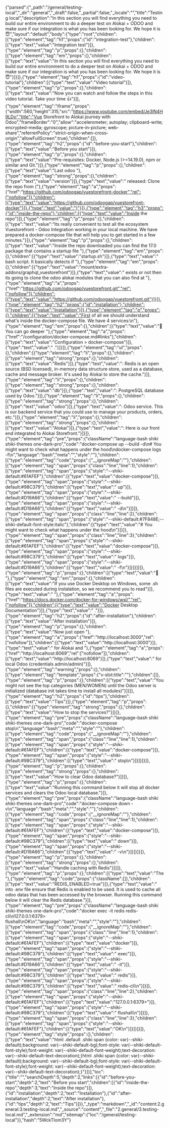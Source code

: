 {"parsed":{"_path":"/general/testing-local","_dir":"general","_draft":false,"_partial":false,"_locale":"","title":"Testing local","description":"In this section you will find everything you need to build our entire environment to do a deeper test on Alokai + ODOO and make sure if our integration is what you has been looking for. We hope it is 😇","layout":"default","body":{"type":"root","children":[{"type":"element","tag":"h1","props":{"id":"integration-test"},"children":[{"type":"text","value":"Integration test"}]},{"type":"element","tag":"p","props":{},"children":[{"type":"element","tag":"em","props":{},"children":[{"type":"text","value":"In this section you will find everything you need to build our entire environment to do a deeper test on Alokai + ODOO and make sure if our integration is what you has been looking for. We hope it is 😇"}]}]},{"type":"element","tag":"h1","props":{"id":"video-tutorial"},"children":[{"type":"text","value":"Video tutorial"}]},{"type":"element","tag":"p","props":{},"children":[{"type":"text","value":"Now you can watch and follow the steps in this video tutorial. Take your time :thumbsup:"}]},{"type":"element","tag":"iframe","props":{"width":560,"height":315,"src":"https://www.youtube.com/embed/Je3lN4H9LDo","title":"Vue Storefront to Alokai journey with Odoo","frameBorder":"0","allow":"accelerometer; autoplay; clipboard-write; encrypted-media; gyroscope; picture-in-picture; web-share","referrerPolicy":"strict-origin-when-cross-origin","allowFullScreen":true},"children":[]},{"type":"element","tag":"h2","props":{"id":"before-you-start"},"children":[{"type":"text","value":"Before you start"}]},{"type":"element","tag":"p","props":{},"children":[{"type":"text","value":"Pre-requisites: Docker, Node.js (>=14.19.0), npm or similar and Git."}]},{"type":"element","tag":"p","props":{},"children":[{"type":"text","value":"Last odoo "},{"type":"element","tag":"strong","props":{},"children":[{"type":"text","value":"version"}]},{"type":"text","value":" released: Clone the repo from ("},{"type":"element","tag":"a","props":{"href":"https://github.com/odoogap/vuestorefront-docker","rel":["nofollow"]},"children":[{"type":"text","value":"https://github.com/odoogap/vuestorefront-docker"}]},{"type":"text","value":")"}]},{"type":"element","tag":"h3","props":{"id":"inside-the-repo"},"children":[{"type":"text","value":"Inside the repo"}]},{"type":"element","tag":"p","props":{},"children":[{"type":"text","value":"Its really convenient to test all the ecosystem Vuestorefront - Odoo Integration working in your local machine. We have prepared a docker-compose file that will help you to get started in a few minutes."}]},{"type":"element","tag":"p","props":{},"children":[{"type":"text","value":"Inside the repo downloaded you can find the 17.0 package that contains a startup file "},{"type":"element","tag":"em","props":{},"children":[{"type":"text","value":"startup.sh"}]},{"type":"text","value":" bash script. It basically detects if "},{"type":"element","tag":"em","props":{},"children":[{"type":"text","value":"mount/extra-addons/graphql_vuestorefront"}]},{"type":"text","value":" exists or not then its going to clone the odoo alokai modules that you can also find at "},{"type":"element","tag":"a","props":{"href":"https://github.com/odoogap/vuestorefront.git","rel":["nofollow"]},"children":[{"type":"text","value":"https://github.com/odoogap/vuestorefront.git"}]}]},{"type":"element","tag":"h2","props":{"id":"installation"},"children":[{"type":"text","value":"Installation"}]},{"type":"element","tag":"p","props":{},"children":[{"type":"text","value":"First of all we should understand what's inside the docker-compose file. We have 4 services:\n"},{"type":"element","tag":"em","props":{},"children":[{"type":"text","value":"🎯 You can go deeper "},{"type":"element","tag":"a","props":{"href":"/configuration/docker-compose.md#links"},"children":[{"type":"text","value":"Configuration > docker-compose"}]},{"type":"text","value":" ."}]}]},{"type":"element","tag":"ul","props":{},"children":[{"type":"element","tag":"li","props":{},"children":[{"type":"element","tag":"strong","props":{},"children":[{"type":"text","value":"Redis"}]},{"type":"text","value":": Redis is an open source (BSD licensed), in-memory data structure store, used as a database, cache and message broker. It's used by Alokai to store the cache."}]},{"type":"element","tag":"li","props":{},"children":[{"type":"element","tag":"strong","props":{},"children":[{"type":"text","value":"db"}]},{"type":"text","value":": PostgreSQL database used by Odoo."}]},{"type":"element","tag":"li","props":{},"children":[{"type":"element","tag":"strong","props":{},"children":[{"type":"text","value":"odoo"}]},{"type":"text","value":": Odoo service. This is our backend service that you could use to manage your products, orders, etc."}]},{"type":"element","tag":"li","props":{},"children":[{"type":"element","tag":"strong","props":{},"children":[{"type":"text","value":"Alokai"}]},{"type":"text","value":": Here is our front end integrated to Alokai Storefront."}]}]},{"type":"element","tag":"pre","props":{"className":"language-bash shiki shiki-themes one-dark-pro","code":"docker-compose up --build -d\n# You might want to check what happens under the hood\ndocker-compose logs -f\n","language":"bash","meta":"","style":""},"children":[{"type":"element","tag":"code","props":{"__ignoreMap":""},"children":[{"type":"element","tag":"span","props":{"class":"line","line":1},"children":[{"type":"element","tag":"span","props":{"style":"--shiki-default:#61AFEF"},"children":[{"type":"text","value":"docker-compose"}]},{"type":"element","tag":"span","props":{"style":"--shiki-default:#98C379"},"children":[{"type":"text","value":" up"}]},{"type":"element","tag":"span","props":{"style":"--shiki-default:#D19A66"},"children":[{"type":"text","value":" --build"}]},{"type":"element","tag":"span","props":{"style":"--shiki-default:#D19A66"},"children":[{"type":"text","value":" -d\n"}]}]},{"type":"element","tag":"span","props":{"class":"line","line":2},"children":[{"type":"element","tag":"span","props":{"style":"--shiki-default:#7F848E;--shiki-default-font-style:italic"},"children":[{"type":"text","value":"# You might want to check what happens under the hood\n"}]}]},{"type":"element","tag":"span","props":{"class":"line","line":3},"children":[{"type":"element","tag":"span","props":{"style":"--shiki-default:#61AFEF"},"children":[{"type":"text","value":"docker-compose"}]},{"type":"element","tag":"span","props":{"style":"--shiki-default:#98C379"},"children":[{"type":"text","value":" logs"}]},{"type":"element","tag":"span","props":{"style":"--shiki-default:#D19A66"},"children":[{"type":"text","value":" -f\n"}]}]}]}]},{"type":"element","tag":"p","props":{},"children":[{"type":"text","value":"🎯 "},{"type":"element","tag":"em","props":{},"children":[{"type":"text","value":"If you use Docker Desktop on Windows, some .sh files are executed during instalation, so we recommend you to read"}]},{"type":"text","value":" "},{"type":"element","tag":"a","props":{"href":"https://docs.docker.com/docker-for-windows/wsl/","rel":["nofollow"]},"children":[{"type":"text","value":"Docker Desktop Documentation"}]},{"type":"text","value":" ."}]},{"type":"element","tag":"h2","props":{"id":"after-installation"},"children":[{"type":"text","value":"After installation"}]},{"type":"element","tag":"p","props":{},"children":[{"type":"text","value":"Now just open "},{"type":"element","tag":"a","props":{"href":"http://localhost:3000","rel":["nofollow"]},"children":[{"type":"text","value":"http://localhost:3000"}]},{"type":"text","value":" for Alokai and "},{"type":"element","tag":"a","props":{"href":"http://localhost:8069","rel":["nofollow"]},"children":[{"type":"text","value":"http://localhost:8069"}]},{"type":"text","value":" for local Odoo (credentials admin/admin)"}]},{"type":"element","tag":"warning","props":{},"children":[{"type":"element","tag":"template","props":{"v-slot:title":""},"children":[]},{"type":"element","tag":"p","props":{},"children":[{"type":"text","value":"You might not see the top categories (MEN/WOMEN) until the Odoo server is initialized (database init takes time to install all modules)"}]}]},{"type":"element","tag":"h2","props":{"id":"tips"},"children":[{"type":"text","value":"Tips"}]},{"type":"element","tag":"p","props":{},"children":[{"type":"element","tag":"strong","props":{},"children":[{"type":"text","value":"How to stop the services?"}]}]},{"type":"element","tag":"pre","props":{"className":"language-bash shiki shiki-themes one-dark-pro","code":"docker-compose stop\n","language":"bash","meta":"","style":""},"children":[{"type":"element","tag":"code","props":{"__ignoreMap":""},"children":[{"type":"element","tag":"span","props":{"class":"line","line":1},"children":[{"type":"element","tag":"span","props":{"style":"--shiki-default:#61AFEF"},"children":[{"type":"text","value":"docker-compose"}]},{"type":"element","tag":"span","props":{"style":"--shiki-default:#98C379"},"children":[{"type":"text","value":" stop\n"}]}]}]}]},{"type":"element","tag":"p","props":{},"children":[{"type":"element","tag":"strong","props":{},"children":[{"type":"text","value":"How to clear Odoo database?"}]}]},{"type":"element","tag":"p","props":{},"children":[{"type":"text","value":"Running this command below it will stop all docker services and clears the Odoo local database."}]},{"type":"element","tag":"pre","props":{"className":"language-bash shiki shiki-themes one-dark-pro","code":"docker-compose down -v\n","language":"bash","meta":"","style":""},"children":[{"type":"element","tag":"code","props":{"__ignoreMap":""},"children":[{"type":"element","tag":"span","props":{"class":"line","line":1},"children":[{"type":"element","tag":"span","props":{"style":"--shiki-default:#61AFEF"},"children":[{"type":"text","value":"docker-compose"}]},{"type":"element","tag":"span","props":{"style":"--shiki-default:#98C379"},"children":[{"type":"text","value":" down"}]},{"type":"element","tag":"span","props":{"style":"--shiki-default:#D19A66"},"children":[{"type":"text","value":" -v\n"}]}]}]}]},{"type":"element","tag":"p","props":{},"children":[{"type":"element","tag":"strong","props":{},"children":[{"type":"text","value":"Handle caching with Redis"}]}]},{"type":"element","tag":"p","props":{},"children":[{"type":"text","value":"The "},{"type":"element","tag":"code","props":{"className":[]},"children":[{"type":"text","value":"REDIS_ENABLED=true"}]},{"type":"text","value":" into .env file ensure that Redis is enabled to be used. It is used to cache all odoo datas that has been accessed by the browser. Running this command below it will clear the Redis database."}]},{"type":"element","tag":"pre","props":{"className":"language-bash shiki shiki-themes one-dark-pro","code":"docker exec -it redis redis-cli\n127.0.0.1:6379> flushall\nOK\n","language":"bash","meta":"","style":""},"children":[{"type":"element","tag":"code","props":{"__ignoreMap":""},"children":[{"type":"element","tag":"span","props":{"class":"line","line":1},"children":[{"type":"element","tag":"span","props":{"style":"--shiki-default:#61AFEF"},"children":[{"type":"text","value":"docker"}]},{"type":"element","tag":"span","props":{"style":"--shiki-default:#98C379"},"children":[{"type":"text","value":" exec"}]},{"type":"element","tag":"span","props":{"style":"--shiki-default:#D19A66"},"children":[{"type":"text","value":" -it"}]},{"type":"element","tag":"span","props":{"style":"--shiki-default:#98C379"},"children":[{"type":"text","value":" redis"}]},{"type":"element","tag":"span","props":{"style":"--shiki-default:#98C379"},"children":[{"type":"text","value":" redis-cli\n"}]}]},{"type":"element","tag":"span","props":{"class":"line","line":2},"children":[{"type":"element","tag":"span","props":{"style":"--shiki-default:#61AFEF"},"children":[{"type":"text","value":"127.0.0.1:6379>"}]},{"type":"element","tag":"span","props":{"style":"--shiki-default:#98C379"},"children":[{"type":"text","value":" flushall\n"}]}]},{"type":"element","tag":"span","props":{"class":"line","line":3},"children":[{"type":"element","tag":"span","props":{"style":"--shiki-default:#61AFEF"},"children":[{"type":"text","value":"OK\n"}]}]}]}]},{"type":"element","tag":"style","props":{},"children":[{"type":"text","value":"html .default .shiki span {color: var(--shiki-default);background: var(--shiki-default-bg);font-style: var(--shiki-default-font-style);font-weight: var(--shiki-default-font-weight);text-decoration: var(--shiki-default-text-decoration);}html .shiki span {color: var(--shiki-default);background: var(--shiki-default-bg);font-style: var(--shiki-default-font-style);font-weight: var(--shiki-default-font-weight);text-decoration: var(--shiki-default-text-decoration);}"}]}],"toc":{"title":"","searchDepth":5,"depth":2,"links":[{"id":"before-you-start","depth":2,"text":"Before you start","children":[{"id":"inside-the-repo","depth":3,"text":"Inside the repo"}]},{"id":"installation","depth":2,"text":"Installation"},{"id":"after-installation","depth":2,"text":"After installation"},{"id":"tips","depth":2,"text":"Tips"}]}},"_type":"markdown","_id":"content:2.general:3.testing-local.md","_source":"content","_file":"2.general/3.testing-local.md","_extension":"md","sitemap":{"loc":"/general/testing-local"}},"hash":"5WckTIom3Y"}